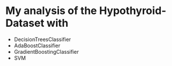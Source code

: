 #  My analysis of the Hypothyroid-Dataset with
 * DecisionTreesClassifier
 * AdaBoostClassifier
 * GradientBoostingClassifier
 * SVM
 

